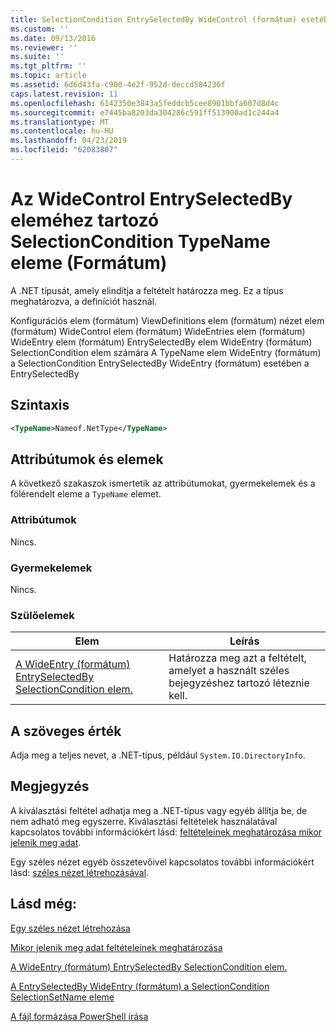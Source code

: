 ```yaml
---
title: SelectionCondition EntrySelectedBy WideControl (formátum) esetében a TypeName eleme |} A Microsoft Docs
ms.custom: ''
ms.date: 09/13/2016
ms.reviewer: ''
ms.suite: ''
ms.tgt_pltfrm: ''
ms.topic: article
ms.assetid: 6d6d43fa-c900-4e2f-952d-deccd584236f
caps.latest.revision: 11
ms.openlocfilehash: 6142350e3843a5feddcb5cee8901bbfa607d8d4c
ms.sourcegitcommit: e7445ba8203da304286c591ff513900ad1c244a4
ms.translationtype: MT
ms.contentlocale: hu-HU
ms.lasthandoff: 04/23/2019
ms.locfileid: "62083807"
---
```

# <a name="typename-element-for-selectioncondition-for-entryselectedby-for-widecontrol-format"></a>Az WideControl EntrySelectedBy eleméhez tartozó SelectionCondition TypeName eleme (Formátum)

A .NET típusát, amely elindítja a feltételt határozza meg. Ez a típus meghatározva, a definíciót használ.

Konfigurációs elem (formátum) ViewDefinitions elem (formátum) nézet elem (formátum) WideControl elem (formátum) WideEntries elem (formátum) WideEntry elem (formátum) EntrySelectedBy elem WideEntry (formátum) SelectionCondition elem számára A TypeName elem WideEntry (formátum) a SelectionCondition EntrySelectedBy WideEntry (formátum) esetében a EntrySelectedBy

## <a name="syntax"></a>Szintaxis

```xml
<TypeName>Nameof.NetType</TypeName>
```

## <a name="attributes-and-elements"></a>Attribútumok és elemek

A következő szakaszok ismertetik az attribútumokat, gyermekelemek és a fölérendelt eleme a `TypeName` elemet.

### <a name="attributes"></a>Attribútumok

Nincs.

### <a name="child-elements"></a>Gyermekelemek

Nincs.

### <a name="parent-elements"></a>Szülőelemek

|Elem|Leírás|
|-------------|-----------------|
|[A WideEntry (formátum) EntrySelectedBy SelectionCondition elem.](./selectioncondition-element-for-entryselectedby-for-widecontrol-format.md)|Határozza meg azt a feltételt, amelyet a használt széles bejegyzéshez tartozó léteznie kell.|

## <a name="text-value"></a>A szöveges érték

Adja meg a teljes nevet, a .NET-típus, például `System.IO.DirectoryInfo`.

## <a name="remarks"></a>Megjegyzés

A kiválasztási feltétel adhatja meg a .NET-típus vagy egyéb állítja be, de nem adható meg egyszerre. Kiválasztási feltételek használatával kapcsolatos további információkért lásd: [feltételeinek meghatározása mikor jelenik meg adat](./defining-conditions-for-displaying-data.md).

Egy széles nézet egyéb összetevőivel kapcsolatos további információkért lásd: [széles nézet létrehozásával](./creating-a-wide-view.md).

## <a name="see-also"></a>Lásd még:

[Egy széles nézet létrehozása](./creating-a-wide-view.md)

[Mikor jelenik meg adat feltételeinek meghatározása](./defining-conditions-for-displaying-data.md)

[A WideEntry (formátum) EntrySelectedBy SelectionCondition elem.](./selectioncondition-element-for-entryselectedby-for-widecontrol-format.md)

[A EntrySelectedBy WideEntry (formátum) a SelectionCondition SelectionSetName eleme](./selectionsetname-element-for-selectioncondition-for-entryselectedby-for-wideentry-format.md)

[A fájl formázása PowerShell írása](./writing-a-powershell-formatting-file.md)
